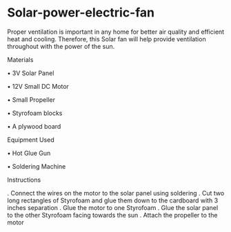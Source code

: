 # Solar-power-electric-fan
Proper ventilation is important in any home for better air quality and efficient heat and cooling. Therefore, this Solar fan will help provide ventilation throughout with the power of the sun.

Materials

•	3V Solar Panel

•	12V Small DC Motor

•	Small Propeller

•	Styrofoam blocks

•	A plywood board

Equipment Used

•	Hot Glue Gun

•	Soldering Machine

Instructions

.	Connect the wires on the motor to the solar panel using soldering
.	Cut two long rectangles of Styrofoam and glue them down to the cardboard with 3 inches separation
.	Glue the motor to one Styrofoam
.	Glue the solar panel to the other Styrofoam facing towards the sun
.	Attach the propeller to the motor
